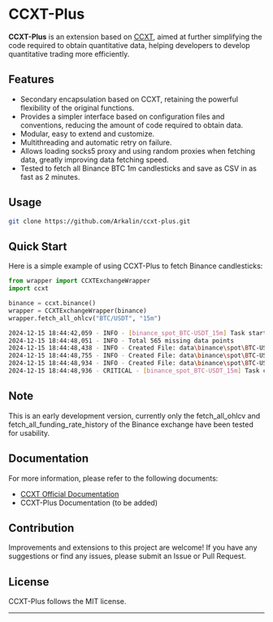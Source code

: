 # CCXT-Plus

**CCXT-Plus** is an extension based on [CCXT](https://github.com/ccxt/ccxt), aimed at further simplifying the code required to obtain quantitative data, helping developers to develop quantitative trading more efficiently.

## Features

- Secondary encapsulation based on CCXT, retaining the powerful flexibility of the original functions.
- Provides a simpler interface based on configuration files and conventions, reducing the amount of code required to obtain data.
- Modular, easy to extend and customize.
- Multithreading and automatic retry on failure.
- Allows loading socks5 proxy and using random proxies when fetching data, greatly improving data fetching speed.
- Tested to fetch all Binance BTC 1m candlesticks and save as CSV in as fast as 2 minutes.

## Usage

```bash
git clone https://github.com/Arkalin/ccxt-plus.git
```

## Quick Start

Here is a simple example of using CCXT-Plus to fetch Binance candlesticks:

```python
from wrapper import CCXTExchangeWrapper
import ccxt

binance = ccxt.binance()
wrapper = CCXTExchangeWrapper(binance)
wrapper.fetch_all_ohlcv("BTC/USDT", "15m")
```

```bash
2024-12-15 18:44:42,059 - INFO - [binance_spot_BTC-USDT_15m] Task started
2024-12-15 18:44:48,051 - INFO - Total 565 missing data points
2024-12-15 18:44:48,438 - INFO - Created File: data\binance\spot\BTC-USDT\15m\0.csv
2024-12-15 18:44:48,755 - INFO - Created File: data\binance\spot\BTC-USDT\15m\1.csv
2024-12-15 18:44:48,934 - INFO - Created File: data\binance\spot\BTC-USDT\15m\2.csv
2024-12-15 18:44:48,936 - CRITICAL - [binance_spot_BTC-USDT_15m] Task completed
```

## Note

This is an early development version, currently only the fetch_all_ohlcv and fetch_all_funding_rate_history of the Binance exchange have been tested for usability.

## Documentation

For more information, please refer to the following documents:

- [CCXT Official Documentation](https://docs.ccxt.com/)
- CCXT-Plus Documentation (to be added)

## Contribution

Improvements and extensions to this project are welcome! If you have any suggestions or find any issues, please submit an Issue or Pull Request.

## License

CCXT-Plus follows the MIT license.

---

